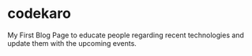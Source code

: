 # codekaro
My First Blog Page to educate people regarding  recent technologies and update them with the upcoming events.
